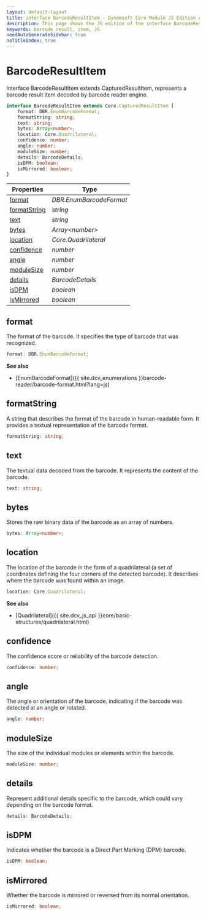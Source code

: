 ```yaml
---
layout: default-layout
title: interface BarcodeResultItem - Dynamsoft Core Module JS Edition API Reference
description: This page shows the JS edition of the interface BarcodeResultItem in Dynamsoft DBR Module.
keywords: barcode result, item, JS
needAutoGenerateSidebar: true
noTitleIndex: true
---
```


# BarcodeResultItem

Interface BarcodeResultItem extends CapturedResultItem, represents a barcode result item decoded by barcode reader engine.

```typescript
interface BarcodeResultItem extends Core.CapturedResultItem {
    format: DBR.EnumBarcodeFormat;
    formatString: string;
    text: string;
    bytes: Array<number>;
    location: Core.Quadrilateral;
    confidence: number;
    angle: number;
    moduleSize: number;
    details: BarcodeDetails;
    isDPM: boolean;
    isMirrored: boolean;
}
```

| Properties                    | Type                    |
| ----------------------------- | ----------------------- |
| [format](#format)             | *DBR.EnumBarcodeFormat* |
| [formatString](#formatstring) | *string*                |
| [text](#text)                 | *string*                |
| [bytes](#bytes)               | *Array\<number>*        |
| [location](#location)         | *Core.Quadrilateral*    |
| [confidence](#confidence)     | *number*                |
| [angle](#angle)               | *number*                |
| [moduleSize](#modulesize)     | *number*                |
| [details](#details)           | *BarcodeDetails*        |
| [isDPM](#isdpm)               | *boolean*               |
| [isMirrored](#ismirrored)     | *boolean*               |

## format

The format of the barcode. It specifies the type of barcode that was recognized.

```typescript
format: DBR.EnumBarcodeFormat;
```

**See also**

* [EnumBarcodeFormat]({{ site.dcv_enumerations }}barcode-reader/barcode-format.html?lang=js)

## formatString

A string that describes the format of the barcode in human-readable form. It provides a textual representation of the barcode format.

```typescript
formatString: string;
```

## text

The textual data decoded from the barcode. It represents the content of the barcode.

```typescript
text: string;
```

## bytes

Stores the raw binary data of the barcode as an array of numbers.

```typescript
bytes: Array<number>;
```

## location

The location of the barcode in the form of a quadrilateral (a set of coordinates defining the four corners of the detected barcode). It describes where the barcode was found within an image.

```typescript
location: Core.Quadrilateral;
```

**See also**

* [Quadrilateral]({{ site.dcv_js_api }}core/basic-structures/quadrilateral.html)

## confidence

The confidence score or reliability of the barcode detection.

```typescript
confidence: number;
```

## angle

The angle or orientation of the barcode, indicating if the barcode was detected at an angle or rotated.

```typescript
angle: number;
```

## moduleSize

The size of the individual modules or elements within the barcode.

```typescript
moduleSize: number;
```

## details

Represent additional details specific to the barcode, which could vary depending on the barcode format.

```typescript
details: BarcodeDetails;
```

## isDPM

Indicates whether the barcode is a Direct Part Marking (DPM) barcode.

```typescript
isDPM: boolean;
```

## isMirrored

Whether the barcode is mirrored or reversed from its normal orientation.

```typescript
isMirrored: boolean;
```